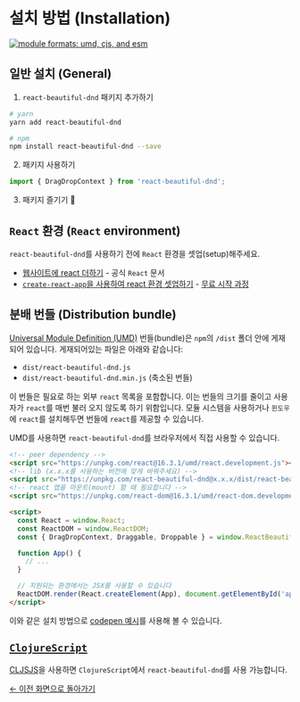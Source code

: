 # 설치 방법 (Installation)

[![module formats: umd, cjs, and esm](https://img.shields.io/badge/module%20formats-umd%2c%20cjs%2c%20esm-green.svg?style=flat)](https://unpkg.com/react-beautiful-dnd/dist/)

## 일반 설치 (General)

1. `react-beautiful-dnd` 패키지 추가하기

```bash
# yarn
yarn add react-beautiful-dnd

# npm
npm install react-beautiful-dnd --save
```

2. 패키지 사용하기

```js
import { DragDropContext } from 'react-beautiful-dnd';
```

3. 패키지 즐기기 🕺

## `React` 환경 (`React` environment)

`react-beautiful-dnd`를 사용하기 전에 `React` 환경을 셋업(setup)해주세요.

- [웹사이트에 react 더하기](https://reactjs.org/docs/add-react-to-a-website.html) - 공식 `React` 문서
- [`create-react-app`을 사용하여 react 환경 셋업하기](https://egghead.io/lessons/react-set-up-a-react-environment-with-create-react-app) - [무료 시작 과정](https://egghead.io/courses/beautiful-and-accessible-drag-and-drop-with-react-beautiful-dnd)

## 분배 번들 (Distribution bundle)

[Universal Module Definition (UMD)](https://github.com/umdjs/umd) 번들(bundle)은 `npm`의 `/dist` 폴더 안에 게재되어 있습니다. 게재되어있는 파일은 아래와 같습니다:

- `dist/react-beautiful-dnd.js`
- `dist/react-beautiful-dnd.min.js` (축소된 번들)

이 번들은 필요로 하는 외부 `react` 목록을 포함합니다. 이는 번들의 크기를 줄이고 사용자가 `react`를 매번 불러 오지 않도록 하기 위함입니다. 모듈 시스템을 사용하거나 `윈도우`에 `react`를 설치해두면 번들에 `react`를 제공할 수 있습니다.

UMD를 사용하면 `react-beautiful-dnd`를 브라우저에서 직접 사용할 수 있습니다.

```html
<!-- peer dependency -->
<script src="https://unpkg.com/react@16.3.1/umd/react.development.js"></script>
<!-- lib (x.x.x를 사용하는 버전에 맞게 바꿔주세요) -->
<script src="https://unpkg.com/react-beautiful-dnd@x.x.x/dist/react-beautiful-dnd.js"></script>
<!-- react 앱을 마운트(mount) 할 때 필요합니다 -->
<script src="https://unpkg.com/react-dom@16.3.1/umd/react-dom.development.js"></script>

<script>
  const React = window.React;
  const ReactDOM = window.ReactDOM;
  const { DragDropContext, Draggable, Droppable } = window.ReactBeautifulDnd;

  function App() {
    // ...
  }

  // 지원되는 환경에서는 JSX를 사용할 수 있습니다
  ReactDOM.render(React.createElement(App), document.getElementById('app'));
</script>
```

이와 같은 설치 방법으로 [codepen 예시](https://codepen.io/alexreardon/project/editor/ZyNMPo)를 사용해 볼 수 있습니다.

## [`ClojureScript`](https://clojurescript.org/)

[CLJSJS](https://cljsjs.github.io/)을 사용하면 `ClojureScript`에서 `react-beautiful-dnd`를 사용 가능합니다.

[← 이전 화면으로 돌아가기](/README.md#documentation-)
